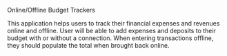 Online/Offline Budget Trackers

This application helps users to track their financial expenses and revenues online and offline. User will be able to add expenses and deposits to their budget with or without a connection. When entering transactions offline, they should populate the total when brought back online.


